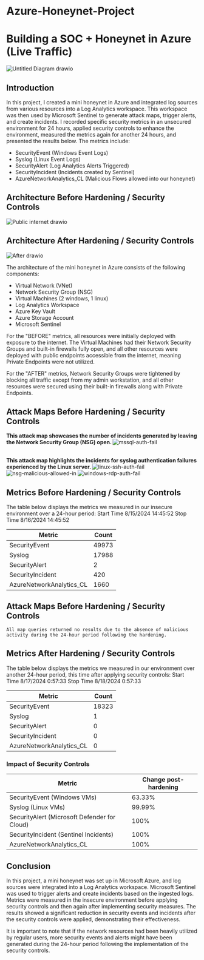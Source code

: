 # Azure-Honeynet-Project

# Building a SOC + Honeynet in Azure (Live Traffic)
![Untitled Diagram drawio](https://github.com/user-attachments/assets/4b32c70b-7aad-4b01-b6e1-b2a9250860e3)


## Introduction

In this project, I created a mini honeynet in Azure and integrated log sources from various resources into a Log Analytics workspace. This workspace was then used by Microsoft Sentinel to generate attack maps, trigger alerts, and create incidents. I recorded specific security metrics in an unsecured environment for 24 hours, applied security controls to enhance the environment, measured the metrics again for another 24 hours, and presented the results below. The metrics include:

- SecurityEvent (Windows Event Logs)
- Syslog (Linux Event Logs)
- SecurityAlert (Log Analytics Alerts Triggered)
- SecurityIncident (Incidents created by Sentinel)
- AzureNetworkAnalytics_CL (Malicious Flows allowed into our honeynet)

## Architecture Before Hardening / Security Controls
![Public internet drawio](https://github.com/user-attachments/assets/55da37de-ef17-4d92-b2d4-e71912709278)

## Architecture After Hardening / Security Controls
![After drawio](https://github.com/user-attachments/assets/163657b4-a13a-4a83-920f-6f253bf2ccba)

The architecture of the mini honeynet in Azure consists of the following components:

- Virtual Network (VNet)
- Network Security Group (NSG)
- Virtual Machines (2 windows, 1 linux)
- Log Analytics Workspace
- Azure Key Vault
- Azure Storage Account
- Microsoft Sentinel

For the "BEFORE" metrics, all resources were initially deployed with exposure to the internet. The Virtual Machines had their Network Security Groups and built-in firewalls fully open, and all other resources were deployed with public endpoints accessible from the internet, meaning Private Endpoints were not utilized.

For the "AFTER" metrics, Network Security Groups were tightened by blocking all traffic except from my admin workstation, and all other resources were secured using their built-in firewalls along with Private Endpoints.

## Attack Maps Before Hardening / Security Controls
 <b>This attack map showcases the number of incidents generated by leaving the Network Security Group (NSG) open. </b>
![mssql-auth-fail](https://github.com/user-attachments/assets/704ae5f3-f1fb-4fa1-ba0a-a392e8285ca1)
<br />
<br />
 
 <b>This attack map highlights the incidents for syslog authentication failures experienced by the Linux server. </b>
![linux-ssh-auth-fail](https://github.com/user-attachments/assets/ad5044b1-8653-4e02-a26f-ec1aa5bdd1db)
![nsg-malicious-allowed-in](https://github.com/user-attachments/assets/194c0c06-1d46-4f37-b2d2-4003d53a0fca)
![windows-rdp-auth-fail](https://github.com/user-attachments/assets/0e8f6898-36e9-43e4-8e17-19894b2bd55b)



## Metrics Before Hardening / Security Controls

The table below displays the metrics we measured in our insecure environment over a 24-hour period:
Start Time 8/15/2024 14:45:52
Stop Time 8/16/2024 14:45:52

| Metric                   | Count
| ------------------------ | -----
| SecurityEvent            | 49973
| Syslog                   | 17988
| SecurityAlert            | 2
| SecurityIncident         | 420
| AzureNetworkAnalytics_CL | 1660

## Attack Maps Before Hardening / Security Controls

```All map queries returned no results due to the absence of malicious activity during the 24-hour period following the hardening.```

## Metrics After Hardening / Security Controls

The table below displays the metrics we measured in our environment over another 24-hour period, this time after applying security controls:
Start Time 8/17/2024 0:57:33
Stop Time	8/18/2024 0:57:33

| Metric                   | Count
| ------------------------ | -----
| SecurityEvent            | 18323
| Syslog                   | 1
| SecurityAlert            | 0
| SecurityIncident         | 0
| AzureNetworkAnalytics_CL | 0

### Impact of Security Controls 

| Metric                                       | Change post-hardening
| -------------------------------------------- | -----
| SecurityEvent (Windows VMs)                  | 63.33%
| Syslog (Linux VMs)                           | 99.99%
| SecurityAlert (Microsoft Defender for Cloud) | 100%
| SecurityIncident (Sentinel Incidents)        | 100%
| AzureNetworkAnalytics_CL                     | 100%

## Conclusion

In this project, a mini honeynet was set up in Microsoft Azure, and log sources were integrated into a Log Analytics workspace. Microsoft Sentinel was used to trigger alerts and create incidents based on the ingested logs. Metrics were measured in the insecure environment before applying security controls and then again after implementing security measures. The results showed a significant reduction in security events and incidents after the security controls were applied, demonstrating their effectiveness.

It is important to note that if the network resources had been heavily utilized by regular users, more security events and alerts might have been generated during the 24-hour period following the implementation of the security controls.
